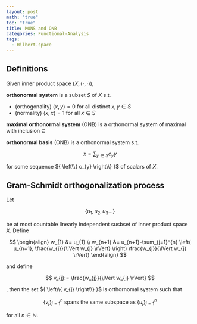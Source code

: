 ```yaml
---
layout: post
math: "true"
toc: "true"
title: MONS and ONB
categories: Functional-Analysis
tags:
  - Hilbert-space
---
```

## Definitions

Given inner product space ${ (X,\langle \cdot,\cdot \rangle) }$,

**orthonormal system** is a subset ${S  }$ of ${ X }$ s.t.
- (orthogonality) ${ \langle x,y \rangle = 0 }$ for all distinct ${ x,y \in S }$
- (normality) ${ \langle x,x \rangle =1 }$ for all ${ x \in S }$

**maximal orthonormal system** (ONB) is a orthonormal system of maximal with inclusion ${ \subseteq }$

**orthonormal basis** (ONB) is a orthonormal system s.t.

$$ x = \sum_{y \in S} c_{y} y$$

for some sequence ${ \left\\{ c_{y} \right\\} }$ of scalars of ${ X }$.

## Gram-Schmidt orthogonalization process

Let

$$ \left \{ u_{1}, u_{2}, u_{3} \dots \right \} $$

be at most countable linearly independent susbset of inner product space ${ X }$. Define

$$ \begin{align} w_{1} &= u_{1} \\ w_{n+1} &= u_{n+1}-\sum_{j=1}^{n} \left( u_{n+1}, \frac{w_{j}}{\lVert w_{j} \rVert} \right) \frac{w_{j}}{\lVert w_{j} \rVert} \end{align} $$

and define

$$ v_{j}:= \frac{w_{j}}{\lVert w_{j} \rVert} $$

, then the set ${ \left\\{ v_{j} \right\\} }$ is orthornomal system such that

$$ \left\{ v_{j} \right\}_{j=1}^{n} \mbox{ spans the same subspace as } \left\{ u_{j} \right\}_{j=1}^{n}  $$

for all ${ n \in \mathbb{N} }$.